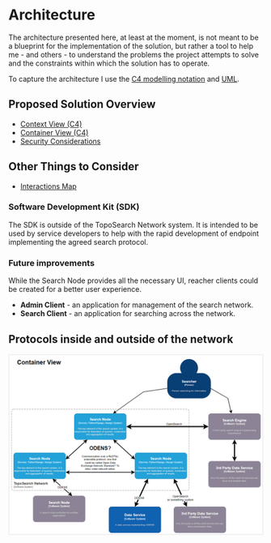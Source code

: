 # Architecture

The architecture presented here, at least at the moment, is not meant
to be a blueprint for the implementation of the solution, but rather
a tool to help me - and others - to understand the problems the project
attempts to solve and the constraints within which the solution has to operate. 

To capture the architecture I use the [C4 modelling notation](https://c4model.com/) and [UML](https://en.wikipedia.org/wiki/Unified_Modeling_Language).

## Proposed Solution Overview

* [Context View (C4)](./a-context-view.md)
* [Container View (C4)](./a-container-view.md)
* [Security Considerations](./security.md)

## Other Things to Consider

* [Interactions Map](./interactions.md)

### Software Development Kit (SDK)

The SDK is outside of the TopoSearch Network system. It is intended to be used by service developers to help with the rapid development of endpoint implementing the agreed search protocol. 

### Future improvements

While the Search Node provides all the necessary UI, reacher clients could be created for a better user experience. 

* **Admin Client** - an application for management of the search network.
* **Search Client** - an application for searching across the network.

## Protocols inside and outside of the network

![Protocols](./images/c4-protocols.png)
